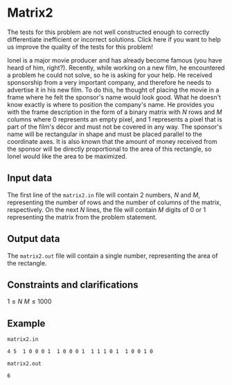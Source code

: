 # Matrix2

The tests for this problem are not well constructed enough to correctly differentiate inefficient or incorrect solutions. Click here if you want to help us improve the quality of the tests for this problem!

Ionel is a major movie producer and has already become famous (you have heard of him, right?). Recently, while working on a new film, he encountered a problem he could not solve, so he is asking for your help. He received sponsorship from a very important company, and therefore he needs to advertise it in his new film. To do this, he thought of placing the movie in a frame where he felt the sponsor's name would look good. What he doesn't know exactly is where to position the company's name. He provides you with the frame description in the form of a binary matrix with $N$ rows and $M$ columns where $0$ represents an empty pixel, and $1$ represents a pixel that is part of the film's décor and must not be covered in any way. The sponsor's name will be rectangular in shape and must be placed parallel to the coordinate axes. It is also known that the amount of money received from the sponsor will be directly proportional to the area of this rectangle, so Ionel would like the area to be maximized.

## Input data

The first line of the `matrix2.in` file will contain 2 numbers, $N$ and $M$, representing the number of rows and the number of columns of the matrix, respectively. On the next $N$ lines, the file will contain $M$ digits of 0 or 1 representing the matrix from the problem statement.

## Output data

The `matrix2.out` file will contain a single number, representing the area of the rectangle.

## Constraints and clarifications

$1 \leq N$
$M \leq 1000$

## Example

`matrix2.in`

`
4 5 
1 0 0 0 1 
1 0 0 0 1 
1 1 1 0 1 
1 0 0 1 0
`

`matrix2.out`

`6`